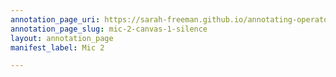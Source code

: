```yaml
---
annotation_page_uri: https://sarah-freeman.github.io/annotating-operator/annotations/mic-2-canvas-1-silence.json
annotation_page_slug: mic-2-canvas-1-silence
layout: annotation_page
manifest_label: Mic 2

---
```

